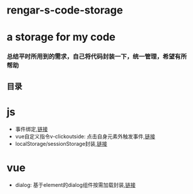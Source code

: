 # rengar-s-code-storage
# a storage for my code

### 总结平时所用到的需求，自己将代码封装一下，统一管理，希望有所帮助

## 目录
 # js
- 事件绑定,[链接](https://github.com/XyyF/rengar-s-code-storage/blob/master/src/jsFunction/attach_event.js)
- vue自定义指令v-clickoutside: 点击自身元素外触发事件,[链接](https://github.com/XyyF/rengar-s-code-storage/blob/master/src/jsFunction/vue_v-clickoutside.js)
- localStorage/sessionStorage封装,[链接](https://github.com/XyyF/rengar-s-code-storage/blob/master/src/jsFunction/storagePack.js)

 # vue
- dialog: 基于element的dialog组件按需加载封装,[链接](https://github.com/XyyF/rengar-s-code-storage/blob/master/src/vue/dialog/index.vue)
